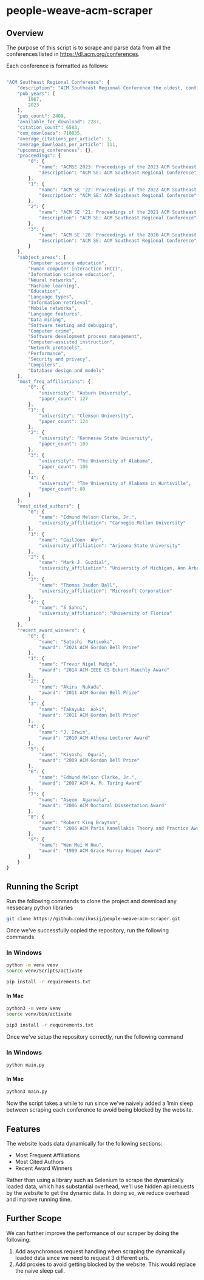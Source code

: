 # people-weave-acm-scraper

## Overview

The purpose of this script is to scrape and parse data from all the conferences listed in https://dl.acm.org/conferences. 

Each conference is formatted as follows:

```javascript

"ACM Southeast Regional Conference": {
    "description": "ACM Southeast Regional Conference the oldest, continuously running, annual conference of the ACM. ACMSE provides an excellent forum for both faculty and students to present their research in a friendly and dynamic atmosphere in all areas of computer science.",
    "pub_years": [
        1967,
        2023
    ],
    "pub_count": 2409,
    "available_for_download": 2287,
    "citation_count": 6583,
    "cum_downloads": 710835,
    "average_citations_per_article": 3,
    "average_downloads_per_article": 311,
    "upcomming_conferences": {},
    "proceedings": {
        "0": {
            "name": "ACMSE 2023: Proceedings of the 2023 ACM Southeast Conference",
            "description": "ACM SE: ACM Southeast Regional Conference"
        },
        "1": {
            "name": "ACM SE '22: Proceedings of the 2022 ACM Southeast Conference",
            "description": "ACM SE: ACM Southeast Regional Conference"
        },
        "2": {
            "name": "ACM SE '21: Proceedings of the 2021 ACM Southeast Conference",
            "description": "ACM SE: ACM Southeast Regional Conference"
        },
        "3": {
            "name": "ACM SE '20: Proceedings of the 2020 ACM Southeast Conference",
            "description": "ACM SE: ACM Southeast Regional Conference"
        }
    },
    "subject_areas": [
        "Computer science education",
        "Human computer interaction (HCI)",
        "Information science education",
        "Neural networks",
        "Machine learning",
        "Education",
        "Language types",
        "Information retrieval",
        "Mobile networks",
        "Language features",
        "Data mining",
        "Software testing and debugging",
        "Computer crime",
        "Software development process management",
        "Computer-assisted instruction",
        "Network protocols",
        "Performance",
        "Security and privacy",
        "Compilers",
        "Database design and models"
    ],
    "most_freq_affiliations": {
        "0": {
            "university": "Auburn University",
            "paper_count": 127
        },
        "1": {
            "university": "Clemson University",
            "paper_count": 124
        },
        "2": {
            "university": "Kennesaw State University",
            "paper_count": 109
        },
        "3": {
            "university": "The University of Alabama",
            "paper_count": 106
        },
        "4": {
            "university": "The University of Alabama in Huntsville",
            "paper_count": 80
        }
    },
    "most_cited_authors": {
        "0": {
            "name": "Edmund Melson Clarke, Jr.",
            "university_affiliation": "Carnegie Mellon University"
        },
        "1": {
            "name": "GailJoon  Ahn",
            "university_affiliation": "Arizona State University"
        },
        "2": {
            "name": "Mark J. Guzdial",
            "university_affiliation": "University of Michigan, Ann Arbor"
        },
        "3": {
            "name": "Thomas Jaudon Ball",
            "university_affiliation": "Microsoft Corporation"
        },
        "4": {
            "name": "S Sahni",
            "university_affiliation": "University of Florida"
        }
    },
    "recent_award_winners": {
        "0": {
            "name": "Satoshi  Matsuoka",
            "award": "2021 ACM Gordon Bell Prize"
        },
        "1": {
            "name": "Trevor Nigel Mudge",
            "award": "2014 ACM-IEEE CS Eckert-Mauchly Award"
        },
        "2": {
            "name": "Akira  Nukada",
            "award": "2011 ACM Gordon Bell Prize"
        },
        "3": {
            "name": "Takayuki  Aoki",
            "award": "2011 ACM Gordon Bell Prize"
        },
        "4": {
            "name": "J. Irwin",
            "award": "2010 ACM Athena Lecturer Award"
        },
        "5": {
            "name": "Kiyoshi  Oguri",
            "award": "2009 ACM Gordon Bell Prize"
        },
        "6": {
            "name": "Edmund Melson Clarke, Jr.",
            "award": "2007 ACM A. M. Turing Award"
        },
        "7": {
            "name": "Aseem  Agarwala",
            "award": "2006 ACM Doctoral Dissertation Award"
        },
        "8": {
            "name": "Robert King Brayton",
            "award": "2006 ACM Paris Kanellakis Theory and Practice Award"
        },
        "9": {
            "name": "Wen Mei W Hwu",
            "award": "1999 ACM Grace Murray Hopper Award"
        }
    }
}

```

## Running the Script

Run the following commands to clone the project and download any nessecary python libraries

```bash
git clone https://github.com/ikusij/people-weave-acm-scraper.git
```

Once we've successfully copied the repository, run the following commands

### In Windows

```bash
python -m venv venv
source venv/Scripts/activate
```

```bash
pip install -r requirements.txt
```

#### In Mac

```bash
python3 -m venv venv
source venv/bin/activate
```

```bash
pip3 install -r requirements.txt
```

Once we've setup the repository correctly, run the following command

### In Windows

```bash
python main.py
```

#### In Mac

```bash
python3 main.py
```

Now the script takes a while to run since we've naively added a 1min sleep between scraping each conference to avoid being blocked by the website. 

## Features

The website loads data dynamically for the following sections:

- Most Frequent Affiliations
- Most Cited Authors
- Recent Award Winners

Rather than using a library such as Selenium to scrape the dynamically loaded data, which has substantial overhead, we'll use hidden api requests by the website to get the dynamic data. In doing so, we reduce overhead and improve running time. 

## Further Scope

We can further improve the performance of our scraper by doing the following:

1) Add asynchronous request handling when scraping the dynamically loaded data since we need to request 3 different urls.
2) Add proxies to avoid getting blocked by the website. This would replace the naive sleep call. 